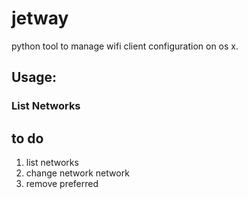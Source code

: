 # jetway

python tool to manage wifi client configuration on os x.

## Usage:

### List Networks

## to do

1. list networks
2. change network network
3. remove preferred

